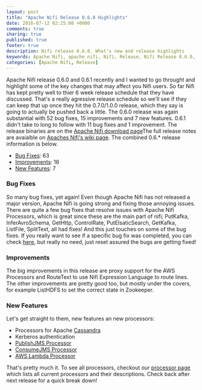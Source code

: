```yaml
---
layout: post
title: "Apache Nifi Release 0.6.0 Highlights"
date: 2016-07-12 02:25:08 +0000
comments: true
sharing: true
published: true
footer: true
description: Nifi release 0.6.0. What's new and release highlights
keywords: Apache Nifi, apache nifi, Nifi, Release, Nifi Release 0.6.0, Apache Nifi Release 0.6.1, Nifi Release 0.6.1
categories: [Apache Nifi, Release]
---
```


Apache Nifi release 0.6.0 and 0.6.1 recently and I wanted to go throught and highlight some of the key changes that may affect you Nifi users.  So far Nifi has kept pretty well to thier 6 week release schedule that they have discussed.  That's a really agressive release schedule so we'll see if they can keep that up once they hit the 0.7.0/1.0.0 release, which they say is going to actually be pushed back a little.  The 0.6.0 release was again substantial with 52 bug fixes, 15 improvements and 7 new features.  0.6.1 didn't take to long to follow with 11 bug fixes and 1 improvement.  The release binaries are on the [Apache Nifi download page](https://nifi.apache.org/download.html)The full release notes are avaialble on [Apaches Nifi's wiki page](https://cwiki.apache.org/confluence/display/NIFI/Release+Notes#ReleaseNotes-Version0.6.1).  The combined 0.6.* release information is below.

* [Bug Fixes](#bugfixes): 			63
* [Improvements](#improvements): 	16
* [New Features](#new-features): 	7

<!--more-->
### <a name="bugfixes"></a>Bug Fixes
So many bug fixes, yet again! Even though Apache Nifi has not released a major version, Apache Nifi is going strong and fixing those annoying issues.  There are quite a few bug fixes that resolve issues with Apache Nifi Processors, which is great since these are the main part of nifi; PutKafka, InferAvroSchema, GetHttp, ControlRate, PutElsaticSearch, GetKafka, ListFile, SplitText, all had fixes!  And this just touches on some of the bug fixes.  If you really want to see if a specific bug fix was completed, you can check [here](https://issues.apache.org/jira/secure/ReleaseNote.jspa?projectId=12316020&version=12334372), but really no need, just reset assured the bugs are getting fixed!

### <a name="improvements"></a>Improvements
The big improvements in this release are proxy support for the AWS Processors and RouteText to use Nifi Expression Language to route lines.  The other improvements are pretty good too, but mostly under the covers, for example ListHDFS to set the correct state in Zookeeper.

### <a name="new-features"></a>New Features
Let's get straight to them, new features an new processors:

* Processors for Apache [Cassandra]({{site.url}}/apache-nifi-processors/#PutCassandraQL)
* Kerberos authentication
* [PublishJMS Processor]({{site.url}}/apache-nifi-processors/#PublishJMS)
* [ConsumeJMS Processor]({{site.url}}/apache-nifi-processors/#ConsumeJMS)
* [AWS Lambda Processor]({{site.url}}/apache-nifi-processors/#PutLambda)

That's pretty much it.  To see all processors, checkout our [processor page]({{site.url}}/apache-nifi-processors/) which lists all current processors and their descriptions.  Check back after next release for a quick break down!